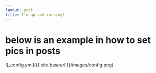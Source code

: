 ```yaml
---
layout: post
title: I'm up and running!
---
```


# below is an example in how to set pics in posts
![_config.yml]({{ site.baseurl }}/images/config.png)
